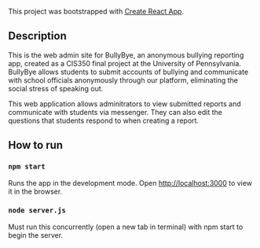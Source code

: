 This project was bootstrapped with [Create React App](https://github.com/facebook/create-react-app).

## Description
This is the web admin site for BullyBye, an anonymous bullying reporting app, created as a CIS350 final project at the University of Pennsylvania. BullyBye allows students to submit accounts of bullying and communicate with school officials anonymously through our platform, eliminating the social stress of speaking out. 

This web application allows adminitrators to view submitted reports and communicate with students via messenger. They can also edit the questions that students respond to when creating a report. 

## How to run
### `npm start`
Runs the app in the development mode.
Open [http://localhost:3000](http://localhost:3000) to view it in the browser.

### `node server.js`
Must run this concurrently (open a new tab in terminal) with npm start to begin the server.

